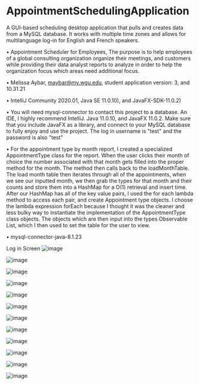 # AppointmentSchedulingApplication
A GUI-based scheduling desktop application that pulls and creates data from a MySQL database. It works with multiple time zones and allows for multilanguage log-in for English and French speakers.

•  Appointment Scheduler for Employees, The purpose is to help employees of a global consulting organization organize their meetings, and customers
while providing their data analyst reports to analyze  in order to help the organization focus which areas need additional focus.

•  Melissa Aybar, maybar@my.wgu.edu, student application version: 3, and 10.31.21

•  IntelliJ Community 2020.01, Java SE 11.0.10), and JavaFX-SDK-11.0.2)

•  You will need mysql-connector to contact this project to a database. An IDE, I highly recommend IntelliJ. Java 11.0.10, and JavaFX 11.0.2. Make sure that you include JavaFX as
a library, and connect to your MySQL database to fully enjoy and use the project. The log in username is "test" and the password is also "test"

•  For the appointment type by month report, I created a specialized AppointmentType class for the report. When the user clicks their month of choice
the number associated with that month gets filled into the proper method for the month. The method then calls back to the loadMonthTable. The load month
table then iterates through all of the appointments, when we see our inputted month, we then grab the types for that month and their counts and store
them into a HashMap for a O(1) retrieval and insert time. After our HashMap has all of the key value pairs, I used the for each lambda method to access
each pair, and create Appointment type objects. I choose the lambda expression forEach because I thought it was the cleaner and less bulky way to instantiate
 the implementation of the AppointmentType class objects. The objects which are then input into the types Observable List, which I then used to set the table for the user to view.

•  mysql-connector-java-8.1.23


Log in Screen
![image](https://user-images.githubusercontent.com/30645979/140667347-a04c3e62-46ec-47d1-af34-b157e4047cca.png)

![image](https://user-images.githubusercontent.com/30645979/140667383-ba55a1cb-feb5-4d3d-94b4-004c2ca7eade.png)

![image](https://user-images.githubusercontent.com/30645979/140667402-ed7628c4-c32d-43df-ba5d-ff7a676d8af6.png)

![image](https://user-images.githubusercontent.com/30645979/140667423-6f4c505e-7a95-484c-828a-89c0949aa017.png)


![image](https://user-images.githubusercontent.com/30645979/140667477-28754026-059a-4dc9-abf1-5552705749ec.png)

![image](https://user-images.githubusercontent.com/30645979/140667539-ccc7324e-6b29-47a1-aef7-d2349337a466.png)

![image](https://user-images.githubusercontent.com/30645979/140667558-83a1f5d1-356e-4c1c-8b6a-1328c17e29dd.png)

![image](https://user-images.githubusercontent.com/30645979/140667599-934cebd3-1b1d-4018-886f-7a62facb0535.png)


![image](https://user-images.githubusercontent.com/30645979/140667613-c9571b1f-4f61-4739-a5ee-c1d2dae16450.png)

![image](https://user-images.githubusercontent.com/30645979/140667633-fa8cf7dd-893e-43f4-b598-4396dc68ce11.png)

![image](https://user-images.githubusercontent.com/30645979/140667677-0b8cf55f-88c2-4278-a955-07e3fc2e10b2.png)

![image](https://user-images.githubusercontent.com/30645979/140667700-9d4419ef-a1fc-4bed-8992-fba7585ec16d.png)
